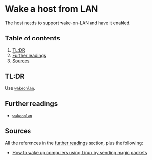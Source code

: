 # Wake a host from LAN

The host needs to support wake-on-LAN and have it enabled.

## Table of contents <!-- omit in toc -->

1. [TL:DR](#tldr)
1. [Further readings](#further-readings)
1. [Sources](#sources)

## TL:DR

Use [`wakeonlan`][wakeonlan].

## Further readings

- [`wakeonlan`][wakeonlan]

## Sources

All the references in the [further readings] section, plus the following:

- [How to wake up computers using Linux by sending magic packets]

<!-- project's references -->
<!-- internal references -->

[further readings]: #further-readings

[wakeonlan]: wakeonlan.md

<!-- external references -->

[how to wake up computers using linux by sending magic packets]: https://www.cyberciti.biz/tips/linux-send-wake-on-lan-wol-magic-packets.html

